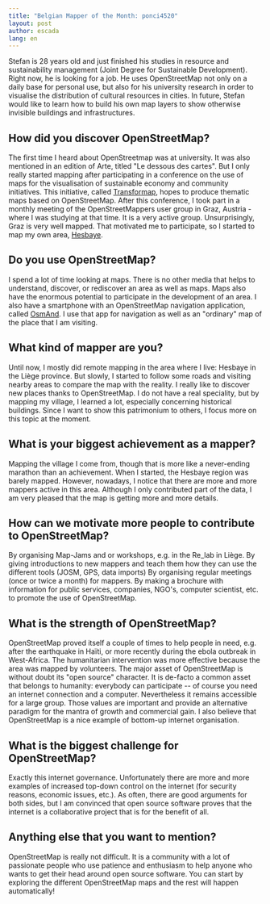 ```yaml
---
title: "Belgian Mapper of the Month: ponci4520"
layout: post
author: escada
lang: en
---
```


Stefan is 28 years old and just finished his studies in resource and sustainability management (Joint Degree for Sustainable Development). Right now, he is looking for a job. He uses OpenStreetMap not only on a daily base for personal use, but also for his university research in order to visualise the distribution of cultural resources in cities. In future, Stefan would like to learn how to build his own map layers to show otherwise invisible buildings and infrastructures. 

## How did you discover OpenStreetMap?

The first time I heard about OpenStreetmap was at university. It was also mentioned in an edition of Arte, titled "Le dessous des cartes". But I only really started mapping after participating in a conference on the use of maps for the visualisation of sustainable economy and community initiatives. This initiative, called [Transformap](http://transformap.co), hopes to produce thematic maps based on OpenStreetMap. After this conference, I took part in a monthly meeting of the OpenStreetMappers user group in Graz, Austria - where I was studying at that time. It is a very active group. Unsurprisingly, Graz is very well mapped. That motivated me to participate, so I started to map my own area, [Hesbaye](https://en.wikipedia.org/wiki/Hesbaye).

## Do you use OpenStreetMap?

I spend a lot of time looking at maps. There is no other media that helps to understand, discover, or rediscover an area as well as maps. Maps also have the enormous potential to participate in the development of an area. I also have a smartphone with an OpenStreetMap navigation application, called  [OsmAnd](http://www.osmand.net). I use that app for navigation as well as an "ordinary" map of the place that I am visiting.

## What kind of mapper are you?

Until now, I mostly did remote mapping in the area where I live: Hesbaye in the Liège province. But slowly, I started to follow some roads and visiting nearby areas to compare the map with the reality. I really like to discover new places thanks to OpenStreetMap.
I do not have a real speciality, but by mapping my village, I learned a lot, especially concerning historical buildings. Since I want to show this patrimonium to others, I focus more on this topic at the moment.

## What is your biggest achievement as a mapper?

Mapping the village I come from, though that is more like a never-ending marathon than an achievement. When I started, the Hesbaye region was barely mapped. However, nowadays, I notice that there are more and more mappers active in this area. Although I only contributed part of the data, I am very pleased that the map is getting more and more details.

## How can we motivate more people to contribute to OpenStreetMap?

By organising Map-Jams and or workshops, e.g. in the Re_lab in Liège. By giving introductions to new mappers and teach them how they can use the different tools (JOSM, GPS, data imports)
By organising regular meetings (once or twice a month) for mappers.
By making a brochure with information for public services, companies, NGO's, computer scientist, etc.  to promote the use of OpenStreetMap.

## What is the strength of  OpenStreetMap?

OpenStreetMap proved itself a couple of times to help people in need, e.g. after the earthquake in Haïti, or more recently during the ebola outbreak in West-Africa. The humanitarian intervention was more effective because the area was mapped by volunteers.
The major asset of OpenStreetMap is without doubt its "open source" character. It is de-facto a common asset that belongs to humanity: everybody can participate -- of course you need an internet connection and a computer. Nevertheless it remains accessible for a large group. Those values are important and provide an alternative paradigm for the mantra of growth and commercial gain. I also believe that OpenStreetMap is a nice example of bottom-up internet organisation.

## What is the biggest challenge for OpenStreetMap?

Exactly this internet governance. Unfortunately there are more and more examples of increased top-down control on the internet (for security reasons, economic issues, etc.). As often, there are good arguments for both sides, but I am convinced that open source software proves that the internet is a collaborative project that is for the benefit of all.

## Anything else that you want to mention?

OpenStreetMap is really not difficult. It is a community with a lot of passionate people who use patience and enthusiasm to help anyone who wants to get their head around open source software. You can start by exploring the different OpenStreetMap maps and the rest will happen automatically!
